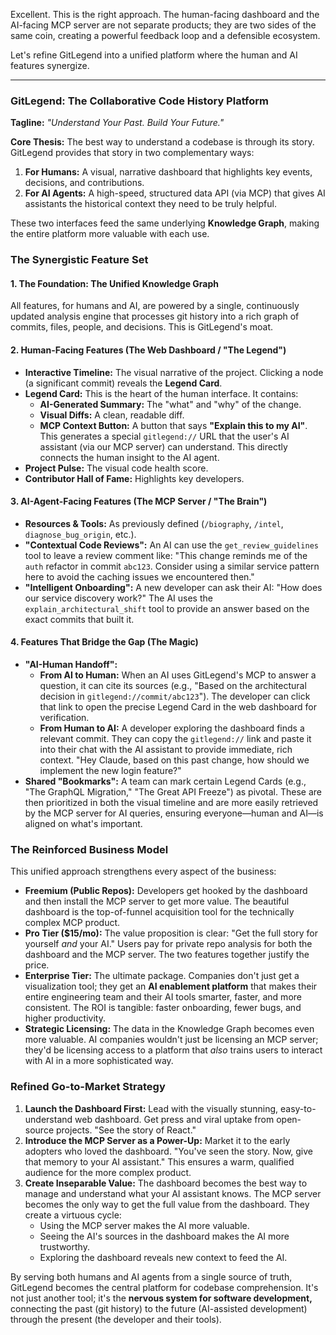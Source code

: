 Excellent. This is the right approach. The human-facing dashboard and the AI-facing MCP server are not separate products; they are two sides of the same coin, creating a powerful feedback loop and a defensible ecosystem.

Let's refine GitLegend into a unified platform where the human and AI features synergize.

---

### **GitLegend: The Collaborative Code History Platform**

**Tagline:** *"Understand Your Past. Build Your Future."*

**Core Thesis:** The best way to understand a codebase is through its story. GitLegend provides that story in two complementary ways:
1.  **For Humans:** A visual, narrative dashboard that highlights key events, decisions, and contributions.
2.  **For AI Agents:** A high-speed, structured data API (via MCP) that gives AI assistants the historical context they need to be truly helpful.

These two interfaces feed the same underlying **Knowledge Graph**, making the entire platform more valuable with each use.

### **The Synergistic Feature Set**

#### **1. The Foundation: The Unified Knowledge Graph**
All features, for humans and AI, are powered by a single, continuously updated analysis engine that processes git history into a rich graph of commits, files, people, and decisions. This is GitLegend's moat.

#### **2. Human-Facing Features (The Web Dashboard / "The Legend")**
*   **Interactive Timeline:** The visual narrative of the project. Clicking a node (a significant commit) reveals the **Legend Card**.
*   **Legend Card:** This is the heart of the human interface. It contains:
    *   **AI-Generated Summary:** The "what" and "why" of the change.
    *   **Visual Diffs:** A clean, readable diff.
    *   **MCP Context Button:** A button that says **"Explain this to my AI"**. This generates a special `gitlegend://` URL that the user's AI assistant (via our MCP server) can understand. This directly connects the human insight to the AI agent.
*   **Project Pulse:** The visual code health score.
*   **Contributor Hall of Fame:** Highlights key developers.

#### **3. AI-Agent-Facing Features (The MCP Server / "The Brain")**
*   **Resources & Tools:** As previously defined (`/biography`, `/intel`, `diagnose_bug_origin`, etc.).
*   **"Contextual Code Reviews":** An AI can use the `get_review_guidelines` tool to leave a review comment like: "This change reminds me of the `auth` refactor in commit `abc123`. Consider using a similar service pattern here to avoid the caching issues we encountered then."
*   **"Intelligent Onboarding":** A new developer can ask their AI: "How does our service discovery work?" The AI uses the `explain_architectural_shift` tool to provide an answer based on the exact commits that built it.

#### **4. Features That Bridge the Gap (The Magic)**
*   **"AI-Human Handoff":**
    *   **From AI to Human:** When an AI uses GitLegend's MCP to answer a question, it can cite its sources (e.g., "Based on the architectural decision in `gitlegend://commit/abc123`"). The developer can click that link to open the precise Legend Card in the web dashboard for verification.
    *   **From Human to AI:** A developer exploring the dashboard finds a relevant commit. They can copy the `gitlegend://` link and paste it into their chat with the AI assistant to provide immediate, rich context. "Hey Claude, based on this past change, how should we implement the new login feature?"
*   **Shared "Bookmarks":** A team can mark certain Legend Cards (e.g., "The GraphQL Migration," "The Great API Freeze") as pivotal. These are then prioritized in both the visual timeline and are more easily retrieved by the MCP server for AI queries, ensuring everyone—human and AI—is aligned on what's important.

### **The Reinforced Business Model**

This unified approach strengthens every aspect of the business:

*   **Freemium (Public Repos):** Developers get hooked by the dashboard and then install the MCP server to get more value. The beautiful dashboard is the top-of-funnel acquisition tool for the technically complex MCP product.
*   **Pro Tier ($15/mo):** The value proposition is clear: "Get the full story for yourself *and* your AI." Users pay for private repo analysis for both the dashboard and the MCP server. The two features together justify the price.
*   **Enterprise Tier:** The ultimate package. Companies don't just get a visualization tool; they get an **AI enablement platform** that makes their entire engineering team and their AI tools smarter, faster, and more consistent. The ROI is tangible: faster onboarding, fewer bugs, and higher productivity.
*   **Strategic Licensing:** The data in the Knowledge Graph becomes even more valuable. AI companies wouldn't just be licensing an MCP server; they'd be licensing access to a platform that *also* trains users to interact with AI in a more sophisticated way.

### **Refined Go-to-Market Strategy**

1.  **Launch the Dashboard First:** Lead with the visually stunning, easy-to-understand web dashboard. Get press and viral uptake from open-source projects. "See the story of React."
2.  **Introduce the MCP Server as a Power-Up:** Market it to the early adopters who loved the dashboard. "You've seen the story. Now, give that memory to your AI assistant." This ensures a warm, qualified audience for the more complex product.
3.  **Create Inseparable Value:** The dashboard becomes the best way to manage and understand what your AI assistant knows. The MCP server becomes the only way to get the full value from the dashboard. They create a virtuous cycle:
    *   Using the MCP server makes the AI more valuable.
    *   Seeing the AI's sources in the dashboard makes the AI more trustworthy.
    *   Exploring the dashboard reveals new context to feed the AI.

By serving both humans and AI agents from a single source of truth, GitLegend becomes the central platform for codebase comprehension. It's not just another tool; it's the **nervous system for software development,** connecting the past (git history) to the future (AI-assisted development) through the present (the developer and their tools).
